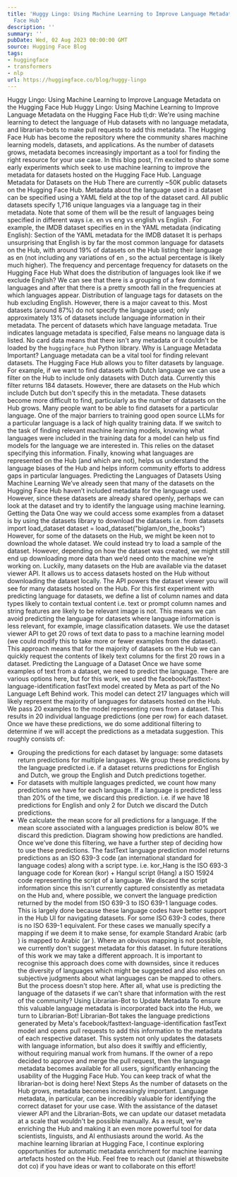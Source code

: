 ```yaml
---
title: 'Huggy Lingo: Using Machine Learning to Improve Language Metadata on the Hugging
  Face Hub'
description: ''
summary: ''
pubDate: Wed, 02 Aug 2023 00:00:00 GMT
source: Hugging Face Blog
tags:
- huggingface
- transformers
- nlp
url: https://huggingface.co/blog/huggy-lingo
---
```


Huggy Lingo: Using Machine Learning to Improve Language Metadata on the Hugging Face Hub
Huggy Lingo: Using Machine Learning to Improve Language Metadata on the Hugging Face Hub
tl;dr: We're using machine learning to detect the language of Hub datasets with no language metadata, and librarian-bots to make pull requests to add this metadata.
The Hugging Face Hub has become the repository where the community shares machine learning models, datasets, and applications. As the number of datasets grows, metadata becomes increasingly important as a tool for finding the right resource for your use case.
In this blog post, I'm excited to share some early experiments which seek to use machine learning to improve the metadata for datasets hosted on the Hugging Face Hub.
Language Metadata for Datasets on the Hub
There are currently ~50K public datasets on the Hugging Face Hub. Metadata about the language used in a dataset can be specified using a YAML field at the top of the dataset card.
All public datasets specify 1,716 unique languages via a language tag in their metadata. Note that some of them will be the result of languages being specified in different ways i.e. en
vs eng
vs english
vs English
.
For example, the IMDB dataset specifies en
in the YAML metadata (indicating English):
Section of the YAML metadata for the IMDB dataset
It is perhaps unsurprising that English is by far the most common language for datasets on the Hub, with around 19% of datasets on the Hub listing their language as en
(not including any variations of en
, so the actual percentage is likely much higher).
The frequency and percentage frequency for datasets on the Hugging Face Hub
What does the distribution of languages look like if we exclude English? We can see that there is a grouping of a few dominant languages and after that there is a pretty smooth fall in the frequencies at which languages appear.
Distribution of language tags for datasets on the hub excluding English.
However, there is a major caveat to this. Most datasets (around 87%) do not specify the language used; only approximately 13% of datasets include language information in their metadata.
The percent of datasets which have language metadata. True indicates language metadata is specified, False means no language data is listed. No card data means that there isn't any metadata or it couldn't be loaded by the `huggingface_hub` Python library.
Why is Language Metadata Important?
Language metadata can be a vital tool for finding relevant datasets. The Hugging Face Hub allows you to filter datasets by language. For example, if we want to find datasets with Dutch language we can use a filter on the Hub to include only datasets with Dutch data.
Currently this filter returns 184 datasets. However, there are datasets on the Hub which include Dutch but don't specify this in the metadata. These datasets become more difficult to find, particularly as the number of datasets on the Hub grows.
Many people want to be able to find datasets for a particular language. One of the major barriers to training good open source LLMs for a particular language is a lack of high quality training data.
If we switch to the task of finding relevant machine learning models, knowing what languages were included in the training data for a model can help us find models for the language we are interested in. This relies on the dataset specifying this information.
Finally, knowing what languages are represented on the Hub (and which are not), helps us understand the language biases of the Hub and helps inform community efforts to address gaps in particular languages.
Predicting the Languages of Datasets Using Machine Learning
We’ve already seen that many of the datasets on the Hugging Face Hub haven’t included metadata for the language used. However, since these datasets are already shared openly, perhaps we can look at the dataset and try to identify the language using machine learning.
Getting the Data
One way we could access some examples from a dataset is by using the datasets library to download the datasets i.e.
from datasets import load_dataset
dataset = load_dataset("biglam/on_the_books")
However, for some of the datasets on the Hub, we might be keen not to download the whole dataset. We could instead try to load a sample of the dataset. However, depending on how the dataset was created, we might still end up downloading more data than we’d need onto the machine we’re working on.
Luckily, many datasets on the Hub are available via the dataset viewer API. It allows us to access datasets hosted on the Hub without downloading the dataset locally. The API powers the dataset viewer you will see for many datasets hosted on the Hub.
For this first experiment with predicting language for datasets, we define a list of column names and data types likely to contain textual content i.e. text
or prompt
column names and string
features are likely to be relevant image
is not. This means we can avoid predicting the language for datasets where language information is less relevant, for example, image classification datasets. We use the dataset viewer API to get 20 rows of text data to pass to a machine learning model (we could modify this to take more or fewer examples from the dataset).
This approach means that for the majority of datasets on the Hub we can quickly request the contents of likely text columns for the first 20 rows in a dataset.
Predicting the Language of a Dataset
Once we have some examples of text from a dataset, we need to predict the language. There are various options here, but for this work, we used the facebook/fasttext-language-identification fastText model created by Meta as part of the No Language Left Behind work. This model can detect 217 languages which will likely represent the majority of languages for datasets hosted on the Hub.
We pass 20 examples to the model representing rows from a dataset. This results in 20 individual language predictions (one per row) for each dataset.
Once we have these predictions, we do some additional filtering to determine if we will accept the predictions as a metadata suggestion. This roughly consists of:
- Grouping the predictions for each dataset by language: some datasets return predictions for multiple languages. We group these predictions by the language predicted i.e. if a dataset returns predictions for English and Dutch, we group the English and Dutch predictions together.
- For datasets with multiple languages predicted, we count how many predictions we have for each language. If a language is predicted less than 20% of the time, we discard this prediction. i.e. if we have 18 predictions for English and only 2 for Dutch we discard the Dutch predictions.
- We calculate the mean score for all predictions for a language. If the mean score associated with a languages prediction is below 80% we discard this prediction.
Diagram showing how predictions are handled.
Once we’ve done this filtering, we have a further step of deciding how to use these predictions. The fastText language prediction model returns predictions as an ISO 639-3 code (an international standard for language codes) along with a script type. i.e. kor_Hang
is the ISO 693-3 language code for Korean (kor) + Hangul script (Hang) a ISO 15924 code representing the script of a language.
We discard the script information since this isn't currently captured consistently as metadata on the Hub and, where possible, we convert the language prediction returned by the model from ISO 639-3 to ISO 639-1 language codes. This is largely done because these language codes have better support in the Hub UI for navigating datasets.
For some ISO 639-3 codes, there is no ISO 639-1 equivalent. For these cases we manually specify a mapping if we deem it to make sense, for example Standard Arabic (arb
) is mapped to Arabic (ar
). Where an obvious mapping is not possible, we currently don't suggest metadata for this dataset. In future iterations of this work we may take a different approach. It is important to recognise this approach does come with downsides, since it reduces the diversity of languages which might be suggested and also relies on subjective judgments about what languages can be mapped to others.
But the process doesn't stop here. After all, what use is predicting the language of the datasets if we can't share that information with the rest of the community?
Using Librarian-Bot to Update Metadata
To ensure this valuable language metadata is incorporated back into the Hub, we turn to Librarian-Bot! Librarian-Bot takes the language predictions generated by Meta's facebook/fasttext-language-identification fastText model and opens pull requests to add this information to the metadata of each respective dataset.
This system not only updates the datasets with language information, but also does it swiftly and efficiently, without requiring manual work from humans. If the owner of a repo decided to approve and merge the pull request, then the language metadata becomes available for all users, significantly enhancing the usability of the Hugging Face Hub. You can keep track of what the librarian-bot is doing here!
Next Steps
As the number of datasets on the Hub grows, metadata becomes increasingly important. Language metadata, in particular, can be incredibly valuable for identifying the correct dataset for your use case.
With the assistance of the dataset viewer API and the Librarian-Bots, we can update our dataset metadata at a scale that wouldn't be possible manually. As a result, we're enriching the Hub and making it an even more powerful tool for data scientists, linguists, and AI enthusiasts around the world.
As the machine learning librarian at Hugging Face, I continue exploring opportunities for automatic metadata enrichment for machine learning artefacts hosted on the Hub. Feel free to reach out (daniel at thiswebsite dot co) if you have ideas or want to collaborate on this effort!